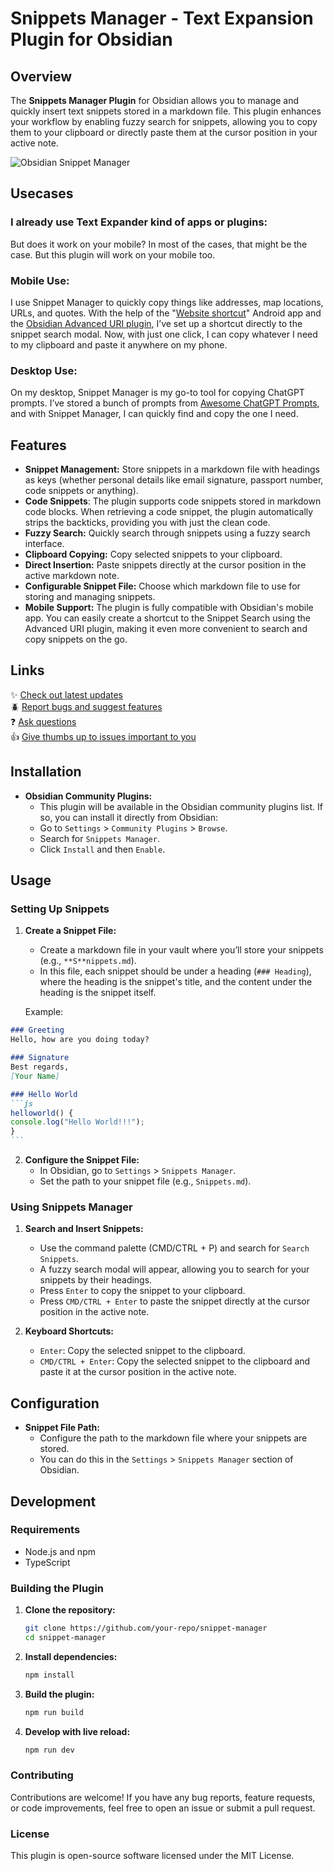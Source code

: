 
# Snippets Manager - Text Expansion Plugin for Obsidian

## Overview

The **Snippets Manager Plugin** for Obsidian allows you to manage and quickly insert text snippets stored in a markdown file. This plugin enhances your workflow by enabling fuzzy search for snippets, allowing you to copy them to your clipboard or directly paste them at the cursor position in your active note.

![Obsidian Snippet Manager](https://github.com/user-attachments/assets/95f10833-faff-4313-8263-89dae134c60b)


## Usecases

### I already use Text Expander kind of apps or plugins:
But does it work on your mobile? In most of the cases, that might be the case. But this plugin will work on your mobile too.

### Mobile Use:
I use Snippet Manager to quickly copy things like addresses, map locations, URLs, and quotes. With the help of the "[Website shortcut](https://play.google.com/store/apps/details?id=com.deltacdev.websiteshortcut&hl=en_IN)" Android app and the [Obsidian Advanced URI plugin](https://github.com/Vinzent03/obsidian-advanced-uri), I’ve set up a shortcut directly to the snippet search modal. Now, with just one click, I can copy whatever I need to my clipboard and paste it anywhere on my phone.


### Desktop Use:
On my desktop, Snippet Manager is my go-to tool for copying ChatGPT prompts. I’ve stored a bunch of prompts from [Awesome ChatGPT Prompts](https://github.com/f/awesome-chatgpt-prompts), and with Snippet Manager, I can quickly find and copy the one I need.


## Features

- **Snippet Management:** Store snippets in a markdown file with headings as keys (whether personal details like email signature, passport number, code snippets or anything).
- **Code Snippets**: The plugin supports code snippets stored in markdown code blocks. When retrieving a code snippet, the plugin automatically strips the backticks, providing you with just the clean code.
- **Fuzzy Search:** Quickly search through snippets using a fuzzy search interface.
- **Clipboard Copying:** Copy selected snippets to your clipboard.
- **Direct Insertion:** Paste snippets directly at the cursor position in the active markdown note.
- **Configurable Snippet File:** Choose which markdown file to use for storing and managing snippets.
- **Mobile Support:** The plugin is fully compatible with Obsidian's mobile app. You can easily create a shortcut to the Snippet Search using the Advanced URI plugin, making it even more convenient to search and copy snippets on the go.

## Links

✨ [Check out latest updates](https://github.com/ramandv/obsidian-snippets-manager/releases)<br>
🪲 [Report bugs and suggest features](https://github.com/ramandv/obsidian-snippets-manager/issues)<br>
❓ [Ask questions](https://github.com/ramandv/obsidian-snippets-manager/discussions/new?category=q-a)<br>
👍 [Give thumbs up to issues important to you](https://github.com/ramandv/obsidian-snippets-manager/issues)<br>



## Installation

- **Obsidian Community Plugins:**
	- This plugin will  be available in the Obsidian community plugins list. If so, you can install it directly from Obsidian:
	 - Go to `Settings` > `Community Plugins` > `Browse`.
	 - Search for `Snippets Manager`.
	 - Click `Install` and then `Enable`.

## Usage

### Setting Up Snippets

1. **Create a Snippet File:**
   - Create a markdown file in your vault where you’ll store your snippets (e.g., `**S**nippets.md`).
   - In this file, each snippet should be under a heading (`### Heading`), where the heading is the snippet's title, and the content under the heading is the snippet itself.

   Example:
````markdown
### Greeting
Hello, how are you doing today?

### Signature
Best regards,
[Your Name]

### Hello World
```js
helloworld() {
console.log("Hello World!!!"); 
}
```
````

2. **Configure the Snippet File:**
   - In Obsidian, go to `Settings` > `Snippets Manager`.
   - Set the path to your snippet file (e.g., `Snippets.md`).

### Using Snippets Manager

1. **Search and Insert Snippets:**
   - Use the command palette (CMD/CTRL + P) and search for `Search Snippets`.
   - A fuzzy search modal will appear, allowing you to search for your snippets by their headings.
   - Press `Enter` to copy the snippet to your clipboard.
   - Press `CMD/CTRL + Enter` to paste the snippet directly at the cursor position in the active note.

2. **Keyboard Shortcuts:**
   - `Enter`: Copy the selected snippet to the clipboard.
   - `CMD/CTRL + Enter`: Copy the selected snippet to the clipboard and paste it at the cursor position in the active note.

## Configuration

- **Snippet File Path:**
  - Configure the path to the markdown file where your snippets are stored.
  - You can do this in the `Settings` > `Snippets Manager` section of Obsidian.

## Development

### Requirements

- Node.js and npm
- TypeScript

### Building the Plugin

1. **Clone the repository:**
   ```bash
   git clone https://github.com/your-repo/snippet-manager
   cd snippet-manager
   ```

2. **Install dependencies:**
   ```bash
   npm install
   ```

3. **Build the plugin:**
   ```bash
   npm run build
   ```

4. **Develop with live reload:**
   ```bash
   npm run dev
   ```

### Contributing

Contributions are welcome! If you have any bug reports, feature requests, or code improvements, feel free to open an issue or submit a pull request.

### License

This plugin is open-source software licensed under the MIT License.
